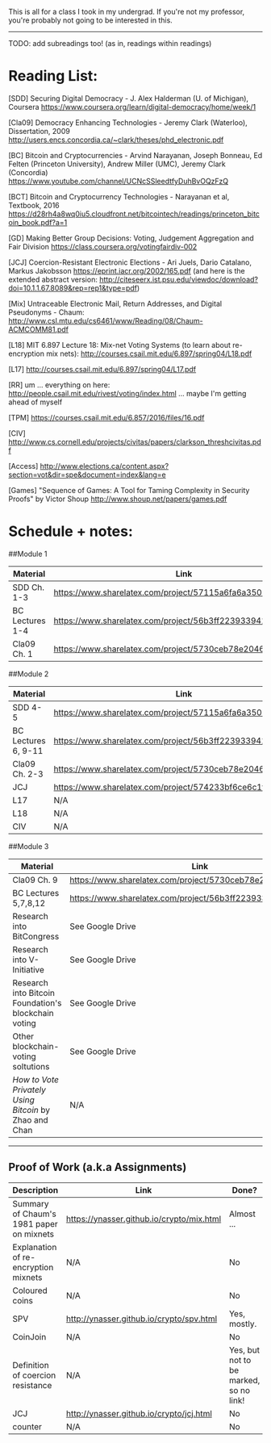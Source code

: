 This is all for a class I took in my undergrad. If you're not my professor, you're probably not going to be interested in this.

----------------------------


TODO: add subreadings too! (as in, readings within readings)

Reading List:
============

[SDD] Securing Digital Democracy - J. Alex Halderman (U. of Michigan), Coursera
https://www.coursera.org/learn/digital-democracy/home/week/1

[Cla09] Democracy Enhancing Technologies - Jeremy Clark (Waterloo), Dissertation, 2009
http://users.encs.concordia.ca/~clark/theses/phd_electronic.pdf

[BC] Bitcoin and Cryptocurrencies - Arvind Narayanan, Joseph Bonneau, Ed Felten (Princeton University), Andrew Miller (UMC), Jeremy Clark (Concordia)
https://www.youtube.com/channel/UCNcSSleedtfyDuhBvOQzFzQ

[BCT] Bitcoin and Cryptocurrency Technologies - Narayanan et al, Textbook, 2016
https://d28rh4a8wq0iu5.cloudfront.net/bitcointech/readings/princeton_bitcoin_book.pdf?a=1

[GD] Making Better Group Decisions: Voting, Judgement Aggregation and Fair Division https://class.coursera.org/votingfairdiv-002

[JCJ] Coercion-Resistant Electronic Elections - Ari Juels, Dario Catalano, Markus Jakobsson
https://eprint.iacr.org/2002/165.pdf (and here is the extended abstract version: http://citeseerx.ist.psu.edu/viewdoc/download?doi=10.1.1.67.8089&rep=rep1&type=pdf)

[Mix] Untraceable Electronic Mail, Return Addresses, and Digital Pseudonyms - Chaum: http://www.csl.mtu.edu/cs6461/www/Reading/08/Chaum-ACMCOMM81.pdf

[L18] MIT 6.897 Lecture 18: Mix-net Voting Systems (to learn about re-encryption mix nets):
http://courses.csail.mit.edu/6.897/spring04/L18.pdf

[L17] http://courses.csail.mit.edu/6.897/spring04/L17.pdf

[RR] um ... everything on here: http://people.csail.mit.edu/rivest/voting/index.html
... maybe I'm getting ahead of myself

[TPM] https://courses.csail.mit.edu/6.857/2016/files/16.pdf

[CIV] http://www.cs.cornell.edu/projects/civitas/papers/clarkson_threshcivitas.pdf

[Access] http://www.elections.ca/content.aspx?section=vot&dir=spe&document=index&lang=e

[Games] "Sequence of Games: A Tool for Taming Complexity in Security Proofs" by Victor Shoup http://www.shoup.net/papers/games.pdf

Schedule + notes:
=================

##Module 1

Material | Link | Done?
-----------------|-------|-------
SDD Ch. 1-3 | https://www.sharelatex.com/project/57115a6fa6a350103211b2c3 | Yes
BC Lectures 1-4 | https://www.sharelatex.com/project/56b3ff223933941474673238 | Yes
Cla09 Ch. 1 |  https://www.sharelatex.com/project/5730ceb78e2046ac67c92c37 | Yes


##Module 2

Material | Link | Done?
-----------------|-------|-------
SDD 4-5 | https://www.sharelatex.com/project/57115a6fa6a350103211b2c3 | Yes
BC Lectures 6, 9-11 | https://www.sharelatex.com/project/56b3ff223933941474673238 | Yes
Cla09 Ch. 2-3 |  https://www.sharelatex.com/project/5730ceb78e2046ac67c92c37 | No
JCJ | https://www.sharelatex.com/project/574233bf6ce6c1f41a1c0069 | No
L17 | N/A | No
L18 | N/A | No
CIV | N/A | No

##Module 3

Material | Link | Done?
-----------------|-------|-------
Cla09 Ch. 9 | https://www.sharelatex.com/project/5730ceb78e2046ac67c92c37 | No
BC Lectures 5,7,8,12 | https://www.sharelatex.com/project/56b3ff223933941474673238 | Yes
Research into BitCongress | See Google Drive | Yes
Research into V-Initiative | See Google Drive | Yes
Research into Bitcoin Foundation's blockchain voting | See Google Drive | Yes
Other blockchain-voting soltutions | See Google Drive | Yes
_How to Vote Privately Using Bitcoin_ by Zhao and Chan | N/A | No


--------------

## Proof of Work (a.k.a Assignments)

Description | Link | Done?
------------|------|------------
Summary of Chaum's 1981 paper on mixnets | https://ynasser.github.io/crypto/mix.html | Almost ...
Explanation of re-encryption mixnets |  N/A | No
Coloured coins | N/A | No
SPV | http://ynasser.github.io/crypto/spv.html | Yes, mostly.
CoinJoin | N/A | No
Definition of coercion resistance | N/A | Yes, but not to be marked, so no link!
JCJ | http://ynasser.github.io/crypto/jcj.html | No
counter | N/A | No

